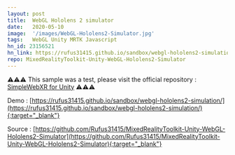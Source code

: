 ```yaml
---
layout: post
title:  WebGL Hololens 2 simulator
date:   2020-05-10
image:  '/images/WebGL-Hololens2-Simulator.jpg'
tags:   WebGL Unity MRTK Javascript
hn_id: 23156521
hn_link: https://rufus31415.github.io/sandbox/webgl-hololens2-simulation/
repo: MixedRealityToolkit-Unity-WebGL-Hololens2-Simulator 
---
```


⚠️⚠️⚠️ This sample was a test, please visit the official repository : [SimpleWebXR for Unity](https://github.com/Rufus31415/Simple-WebXR-Unity) ⚠️⚠️⚠️

Demo : [https://rufus31415.github.io/sandbox/webgl-hololens2-simulation/](https://rufus31415.github.io/sandbox/webgl-hololens2-simulation/){:target="_blank"}

Source : [https://github.com/Rufus31415/MixedRealityToolkit-Unity-WebGL-Hololens2-Simulator](https://github.com/Rufus31415/MixedRealityToolkit-Unity-WebGL-Hololens2-Simulator){:target="_blank"}